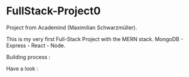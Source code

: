 # FullStack-Project0

Project from Academind (Maximilian Schwarzmüller).

This is my very first Full-Stack Project with the MERN stack. 
MongoDB - Express - React - Node.

Building process :

Have a look :